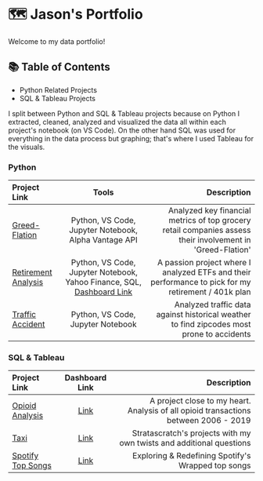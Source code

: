 # 🗺️ Jason's Portfolio

Welcome to my data portfolio! 

## 📚 Table of Contents

- Python Related Projects
- SQL & Tableau Projects
  
I split between Python and SQL & Tableau projects because on Python I extracted, cleaned, analyzed and visualized the data all within each project's notebook (on VS Code). On the other hand SQL was used for everything in the data process but graphing; that's where I used Tableau for the visuals.

### Python

| Project Link | Tools | Description |
|:-----------|:------------:|------------:|
| [Greed-Flation](https://github.com/JasonSTLee/Greed-Flation) | Python, VS Code, Jupyter Notebook, Alpha Vantage API | Analyzed key financial metrics of top grocery retail companies assess their involvement in 'Greed-Flation' |
| [Retirement Analysis](https://github.com/JasonSTLee/Retirement-Analysis) | Python, VS Code, Jupyter Notebook, Yahoo Finance, SQL, [Dashboard Link](https://public.tableau.com/app/profile/jason.lee2654/viz/ETFResearchProject/Dashboard1) | A passion project where I analyzed ETFs and their performance to pick for my retirement / 401k plan |
| [Traffic Accident](https://github.com/JasonSTLee/Traffic-Accidents-Analysis) | Python, VS Code, Jupyter Notebook | Analyzed traffic data against historical weather to find zipcodes most prone to accidents |


### SQL & Tableau

| Project Link | Dashboard Link | Description |
|:-----------|:------------:|------------:|
| [Opioid Analysis](https://github.com/JasonSTLee/Opioid-Project) | [Link](https://public.tableau.com/app/profile/jason.lee2654/viz/OpioidAnalysis_17184034804720/opioiddashboard-v4) | A project close to my heart. Analysis of all opioid transactions between 2006 - 2019 |
| [Taxi](https://github.com/JasonSTLee/Taxi-Project) | [Link](https://public.tableau.com/app/profile/jason.lee2654/viz/Taxi_projectDistanceHistogram/final_dashboard) | Stratascratch's projects with my own twists and additional questions |
| [Spotify Top Songs](https://github.com/JasonSTLee/spotify_top_songs)| [Link](https://public.tableau.com/app/profile/jason.lee2654/viz/SpotifyTopSongsDashboard/TopSpotifySongsDashboard) | Exploring & Redefining Spotify's Wrapped top songs |
